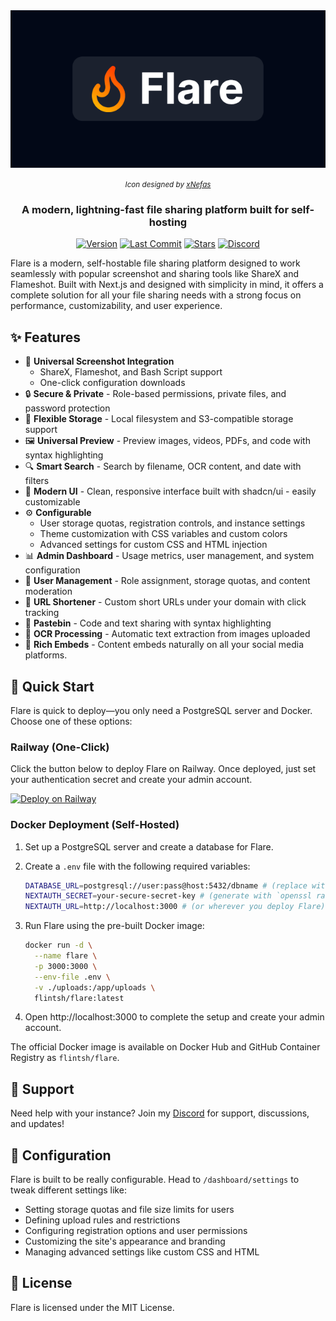 <div align="center">
  <img src="./public/banner.png" alt="Flare Banner" width="600px" />
  <p><small><i>Icon designed by <a href="https://ko-fi.com/xnefas/">xNefas</a></i></small></p>
  
  ### A modern, lightning-fast file sharing platform built for self-hosting

[![Version](https://img.shields.io/github/v/release/FlintSH/flare?include_prereleases&style=flat-square&logo=github)](https://github.com/FlintSH/flare/releases)
[![Last Commit](https://img.shields.io/github/last-commit/FlintSH/flare?style=flat-square&logo=git)](https://github.com/FlintSH/flare/commits/main)
[![Stars](https://img.shields.io/github/stars/FlintSH/flare?style=flat-square&logo=github)](https://github.com/FlintSH/flare/stargazers)
[![Discord](https://img.shields.io/discord/1006668059936829511?style=flat-square&color=5865F2&logo=discord&logoColor=white)](https://discord.gg/mwVAjKwPus)

</div>
Flare is a modern, self-hostable file sharing platform designed to work seamlessly with popular screenshot and sharing tools like ShareX and Flameshot. Built with Next.js and designed with simplicity in mind, it offers a complete solution for all your file sharing needs with a strong focus on performance, customizability, and user experience.

## ✨ Features

- 🚀 **Universal Screenshot Integration**
  - ShareX, Flameshot, and Bash Script support
  - One-click configuration downloads
- 🔒 **Secure & Private** - Role-based permissions, private files, and password protection
- 💾 **Flexible Storage** - Local filesystem and S3-compatible storage support
- 🖼️ **Universal Preview** - Preview images, videos, PDFs, and code with syntax highlighting
- 🔍 **Smart Search** - Search by filename, OCR content, and date with filters
- 📱 **Modern UI** - Clean, responsive interface built with shadcn/ui - easily customizable
- ⚙️ **Configurable**
  - User storage quotas, registration controls, and instance settings
  - Theme customization with CSS variables and custom colors
  - Advanced settings for custom CSS and HTML injection
- 📊 **Admin Dashboard** - Usage metrics, user management, and system configuration
- 👥 **User Management** - Role assignment, storage quotas, and content moderation
- 🔗 **URL Shortener** - Custom short URLs under your domain with click tracking
- 📝 **Pastebin** - Code and text sharing with syntax highlighting
- 🤖 **OCR Processing** - Automatic text extraction from images uploaded
- 🔌 **Rich Embeds** - Content embeds naturally on all your social media platforms.

## 🚀 Quick Start

Flare is quick to deploy—you only need a PostgreSQL server and Docker. Choose one of these options:

### Railway (One-Click)

Click the button below to deploy Flare on Railway. Once deployed, just set your authentication secret and create your admin account.

[![Deploy on Railway](https://railway.com/button.svg)](https://railway.com/template/JVT41u?referralCode=R5s8WT)

### Docker Deployment (Self-Hosted)

1. Set up a PostgreSQL server and create a database for Flare.

2. Create a `.env` file with the following required variables:

   ```bash
   DATABASE_URL=postgresql://user:pass@host:5432/dbname # (replace with your PostgreSQL connection string)
   NEXTAUTH_SECRET=your-secure-secret-key # (generate with `openssl rand -base64 32`)
   NEXTAUTH_URL=http://localhost:3000 # (or wherever you deploy Flare)
   ```

3. Run Flare using the pre-built Docker image:

   ```bash
   docker run -d \
     --name flare \
     -p 3000:3000 \
     --env-file .env \
     -v ./uploads:/app/uploads \
     flintsh/flare:latest
   ```

4. Open http://localhost:3000 to complete the setup and create your admin account.

The official Docker image is available on Docker Hub and GitHub Container Registry as `flintsh/flare`.

## 💬 Support

Need help with your instance? Join my [Discord](https://discord.gg/mwVAjKwPus) for support, discussions, and updates!

## 📝 Configuration

Flare is built to be really configurable. Head to `/dashboard/settings` to tweak different settings like:

- Setting storage quotas and file size limits for users
- Defining upload rules and restrictions
- Configuring registration options and user permissions
- Customizing the site's appearance and branding
- Managing advanced settings like custom CSS and HTML

## 📜 License

Flare is licensed under the MIT License.
